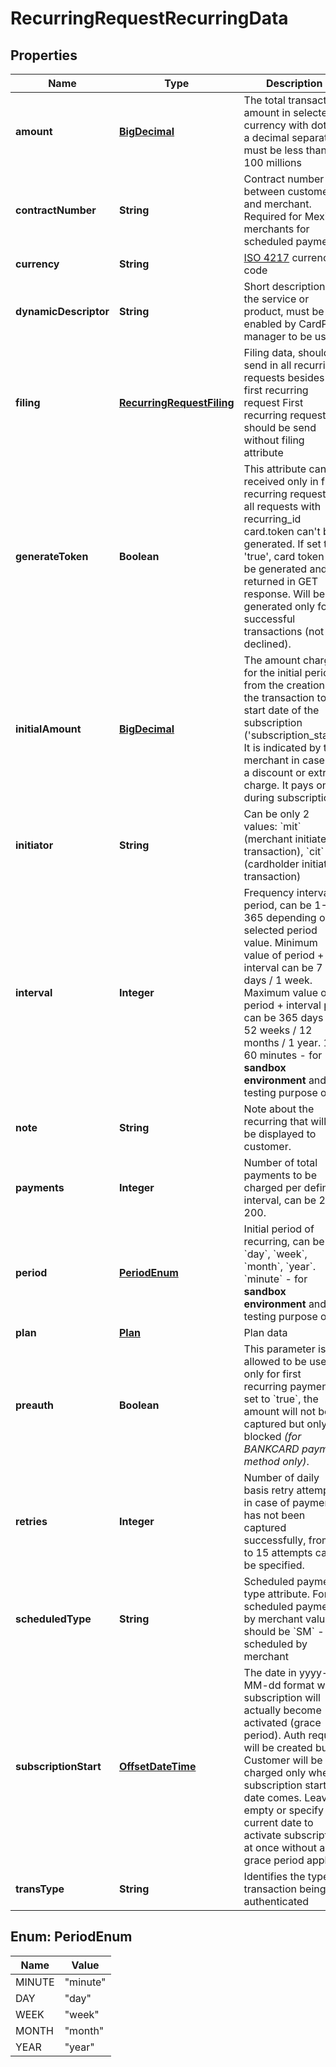
# RecurringRequestRecurringData

## Properties
Name | Type | Description | Notes
------------ | ------------- | ------------- | -------------
**amount** | [**BigDecimal**](BigDecimal.md) | The total transaction amount in selected currency with dot as a decimal separator, must be less than 100 millions |  [optional]
**contractNumber** | **String** | Contract number between customer and merchant. Required for Mexican merchants for scheduled payments. |  [optional]
**currency** | **String** | [ISO 4217](https://en.wikipedia.org/wiki/ISO_4217) currency code |  [optional]
**dynamicDescriptor** | **String** | Short description of the service or product, must be enabled by CardPay manager to be used. |  [optional]
**filing** | [**RecurringRequestFiling**](RecurringRequestFiling.md) | Filing data, should be send in all recurring requests besides first recurring request First recurring request should be send without filing attribute |  [optional]
**generateToken** | **Boolean** | This attribute can be received only in first recurring request. In all requests with recurring_id card.token can&#39;t be generated. If set to &#39;true&#39;, card token will be generated and returned in GET response. Will be generated only for successful transactions (not for declined). |  [optional]
**initialAmount** | [**BigDecimal**](BigDecimal.md) | The amount charged for the initial period from the creation of the transaction to the start date of the subscription (&#39;subscription_start&#39;). It is indicated by the merchant in case of a discount or extra charge. It pays once during subscription. |  [optional]
**initiator** | **String** | Can be only 2 values: &#x60;mit&#x60; (merchant initiated transaction), &#x60;cit&#x60; (cardholder initiated transaction) |  [optional]
**interval** | **Integer** | Frequency interval of period, can be 1-365 depending on selected period value. Minimum value of period + interval can be 7 days / 1 week. Maximum value of period + interval plan can be 365 days / 52 weeks / 12 months / 1 year. 1-60 minutes - for **sandbox environment** and testing purpose only. |  [optional]
**note** | **String** | Note about the recurring that will not be displayed to customer. |  [optional]
**payments** | **Integer** | Number of total payments to be charged per defined interval, can be 2-200. |  [optional]
**period** | [**PeriodEnum**](#PeriodEnum) | Initial period of recurring, can be &#x60;day&#x60;, &#x60;week&#x60;, &#x60;month&#x60;, &#x60;year&#x60;.  &#x60;minute&#x60; - for **sandbox environment** and testing purpose only. |  [optional]
**plan** | [**Plan**](Plan.md) | Plan data |  [optional]
**preauth** | **Boolean** | This parameter is allowed to be used only for first recurring payment. If set to &#x60;true&#x60;, the amount will not be captured but only blocked *(for BANKCARD payment method only)*. |  [optional]
**retries** | **Integer** | Number of daily basis retry attempts in case of payment has not been captured successfully, from 1 to 15 attempts can be specified. |  [optional]
**scheduledType** | **String** | Scheduled payment type attribute. For scheduled payments by merchant value should be &#x60;SM&#x60; - scheduled by merchant |  [optional]
**subscriptionStart** | [**OffsetDateTime**](OffsetDateTime.md) | The date in yyyy-MM-dd format when subscription will actually become activated (grace period). Auth request will be created but Customer will be charged only when subscription start date comes. Leave it empty or specify the current date to activate subscription at once without any grace period applied. |  [optional]
**transType** | **String** | Identifies the type of transaction being authenticated |  [optional]


<a name="PeriodEnum"></a>
## Enum: PeriodEnum
Name | Value
---- | -----
MINUTE | &quot;minute&quot;
DAY | &quot;day&quot;
WEEK | &quot;week&quot;
MONTH | &quot;month&quot;
YEAR | &quot;year&quot;



